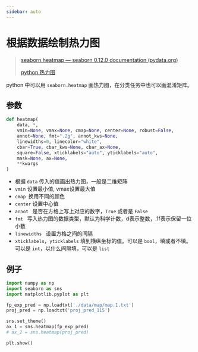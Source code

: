 ```yaml
---
sidebar: auto
---
```


# 根据数据绘制热力图

> [seaborn.heatmap — seaborn 0.12.0 documentation (pydata.org)](https://seaborn.pydata.org/generated/seaborn.heatmap.html)
>
> [python 热力图](https://blog.csdn.net/ltochange/article/details/118416330)

python 中可以用 `seaborn.heatmap` 画热力图，在分类任务中也可以画混淆矩阵。

## 参数

```python
def heatmap(
    data, *,
    vmin=None, vmax=None, cmap=None, center=None, robust=False,
    annot=None, fmt=".2g", annot_kws=None,
    linewidths=0, linecolor="white",
    cbar=True, cbar_kws=None, cbar_ax=None,
    square=False, xticklabels="auto", yticklabels="auto",
    mask=None, ax=None,
    **kwargs
)
```

- 根据 `data` 传入的值画出热力图，一般是二维矩阵
- `vmin` 设置最小值, vmax设置最大值
- `cmap `换用不同的颜色
- `center` 设置中心值
- `annot ` 是否在方格上写上对应的数字，`True` 或者是 `False`
- `fmt ` 写入热力图的数据类型，默认为科学计数，d表示整数，.1f表示保留一位小数
- `linewidths ` 设置方格之间的间隔
- `xticklabels`，`yticklabels` 填到横纵坐标的值。可以是 `bool`，填或者不填。可以是 `int`，以什么间隔填，可以是 `list`



## 例子

```python
import numpy as np
import seaborn as sns
import matplotlib.pyplot as plt

fp_exp_pred = np.loadtxt('./data/map/map.1.txt')
proj_pred = np.loadtxt('proj_pred_115')

sns.set_theme()
ax_1 = sns.heatmap(fp_exp_pred)
# ax_2 = sns.heatmap(proj_pred)

plt.show()
```

